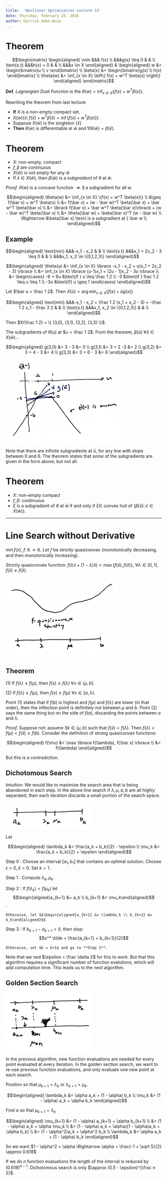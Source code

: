 ```yaml
---
title:  'Nonlinear Optimization Lecture 13'
date: Thursday, February 25, 2016
author: Garrick Aden-Buie
...
```


# Theorem

$$\begin{matrix}
\begin{aligned}
\min &&& f(x) \\
&&&g(x) \leq 0	& 	& \\
\text{s.t}	&&&h(x) = 0		&	& \\
&&&x \in X
\end{aligned} & \begin{aligned}
w &= \begin{bmatrix}u \\ v \end{bmatrix} \\
\beta(x) &= \begin{bmatrix}g(x) \\ h(x) \end{bmatrix} \\
\theta(w) &= \inf_{x \in X} \left\{ f(x) + w^T \beta(x) \right\}
\end{aligned}
\end{matrix}$$

**Def.** *Lagrangian Dual Function* is the $\theta(w) = \inf_{x \in X} \left\{ f(x) + w^T \beta(x) \right\}$.

Rewriting the theorem from last lecture:

- **If** $X$ is a non-empty compact set.
- $X(w) \left\{\bar x \colon f(\bar x) + w^T \beta(\bar x) = \inf \{f(x) + w^T \beta(x)\}\right\}$
- Suppose $X(\bar w)$ is the singleton $\{\bar x\}$
- **Then** $\theta(w)$ is differentiable at $\bar w$ and $\nabla \theta(\bar w) = \beta (\bar x)$.

# Theorem

- $X$: non-empty, compact
- $f, \beta$ are continuous
- $X(\bar w)$ is *not empty* for any $\bar w$
- If $\bar x \in X(\bar w)$, then $\beta(\bar w)$ is a *subgradient* of $\theta$ at $\bar w$.

*Proof.* $\theta(w)$ is a concave function $\Rightarrow \exists$ a subgradient for all $w$.

$$\begin{aligned}
\theta(w) &= \inf_{x \in X} \{f(x) + w^T \beta(x)\} \\
&\geq f(\bar x) + w^T \beta(x) \\
&= f(\bar x) + (w - \bar w)^T \beta(\bar x) + \bar w^T \beta(\bar x) \\
&= \lbrack f(\bar x) + \bar w^T \beta(\bar x)\rbrack + (w - \bar w)^T \beta(\bar x) \\
&= \theta(\bar w) + \beta(\bar x)^T (w - \bar w) \\
\Rightarrow &\beta(\bar x) \text{ is a subgradient at } \bar w \\
\end{aligned}$$

## Example

$$\begin{aligned}
\text{min}	&&&-x_1 - x_2	& 	& \\
\text{s.t}	&&&x_1 + 2x_2 - 3 \leq 0		&	& \\
&&&x_1, x_2 \in \{0,1,2,3\}
\end{aligned}$$

$$\begin{aligned}
\theta(u) &= \inf_{x \in X} \lbrace -x_1 - x_2 + u(x_1 + 2x_2 - 3) \rbrace \\
&= \inf_{x \in X} \lbrace (u-1)x_1 + (2u - 1)x_2 - 3u \rbrace \\
&= \begin{cases} -6 + 6u &\text{if } u \leq \frac 1 2 \\ -3 &\text{if } frac 1 2 \leq u \leq 1 \\ -3u &\text{if} u \geq 1 \end{cases}
\end{aligned}$$

Let $\bar u = \frac 1 2$. Then $X(\bar u) = \arg \min_{x \in X} \lbrace f(x) + \bar u g(x) \rbrace$.

$$\begin{aligned}
\text{min}	&&&-x_1 - x_2 + \frac 1 2 (x_1 + x_2 - 3) = -\frac 1 2 x_1 - \frac 3 2	& 	& \\
\text{s.t}	&&&x_1, x_2 \in \{0,1,2,3\}		&	& \\
\end{aligned}$$

Then $X(\frac 1 2) = \{ (3,0), (3,1), (3,2), (3,3) \}$.

The subgradients of $\theta(u)$ at $u = \frac 1 2$. From the theorem, $\beta(\bar u)\;\forall \bar x \in X(\bar w)$...

$$\begin{aligned}
g(3,0) &= 3 - 3 &= 0 \\
g(3,1) &= 3 + 2 -3 &= 2 \\
g(3,2) &= 3 + 4 - 3 &= 4 \\
g(3,3) &= 3 + 6 - 3 &= 6
\end{aligned}$$

![](images/lec13/13-1.png)

Note that there are infinite subgradients at $\bar u$, for any line with slope between 0 and 6.
The theorem states that *some* of the subgradients are given in the form above, but not all.

# Theorem

- $X$: non-empty compact
- $f, \beta$: continuous
- $\xi$ is a subgradient of $\theta$ at $\bar w$ if and only if $\xi \in$ convex hull of $\lbrace \beta(\bar x) \colon \bar x \in X(\bar w) \rbrace$.


---


# Line Search without Derivative

$\min f(x)$, $f \colon \mathbb{R} \to \mathbb{R}$.
Let $f$ be strictly quasiconvex (monotonically decreasing, and then monotonically increasing).

Strictly quasiconvex function: $f(\lambda \bar x + (1 - \lambda)\hat x) < \max \lbrace f(\bar x), f(\hat x) \rbrace$, $\forall \lambda \in (0,1),\; f(\bar x) \neq f(\hat x)$.

![Quasiconvex function illustration and first line search algorithm layout.](images/lec13/13-2.png)

## Theorem

(1) If $f(\lambda) \leq f(\mu)$, then $f(x) \geq f(\lambda)\;\forall x \in (\mu, b]$.

(2) If $f(\lambda) \geq f(\mu)$, then $f(x) \geq f(\mu)\;\forall x \in [a, \lambda)$.

Point (1) states that if $f(b)$ is highest and $f(\mu)$ and $f(\lambda)$ are lower (in that order), then the inflection point is definitely not between $\mu$ and $b$.
Point (2) says the same thing but on the side of $f(a)$, discarding the points between $a$ and $\lambda$.

*Proof.* Suppose not: assume $\exists \bar x \in (\mu, b]$ such that $f(\bar x) < f(\lambda)$.
Then $f(\lambda) < f(\mu) < f(\bar x) \leq f(b)$.
Consider the definition of strong quasiconvex functions:

$$\begin{aligned}
f(\mu) &< \max \lbrace f(\lambda), f(\bar x) \rbrace \\
&= f(\lambda)
\end{aligned}$$

But this is a contradiction.

## Dichotomous Search

*Intuition:* We would like to maximize the search area that is being abandoned in each step.
In the above line search if $\lambda, \mu, a, b$ are all highly separated, then each iteration discards a small portion of the search space.

![](images/lec13/13-3.png)

Let

$$\begin{aligned}
\lambda_k &= \frac{a_k + b_k}{2} - \epsilon \\
\mu_k &= \frac{a_k + b_k}{2} + \epsilon
\end{aligned}$$

Step 0
:    Choose an interval $[a_1, b_1]$ that contains an optimal solution. Choose $\epsilon > 0, \delta > 0$. Set $k=1$.

Step 1
:    Compute $\lambda_k, \mu_k$.

Step 2
:    If $f(\lambda_k) < f(\mu_k)$ let $$\begin{aligned}a_{k+1} &= a_k \\ b_{k+1} &= \mu_k\end{aligned}$$.

    Otherwise, let $$\begin{aligned}a_{k+1} &= \lambda_k \\ b_{k+1} &= b_k\end{aligned}$$

Step 3
:    If $b_{k+1} - a_{k+1} < \delta$, then stop: $$x^* \tilde = \frac{a_{k+1} + b_{k+1}}{2}$$

    Otherwise, set $k = k+1$ and go to **Step 1**.

Note that we ned $\epsilon < \frac \delta 2$ for this to work.
But that this algorithm requires a significant number of function evalutions, which will add computation time.
This leads us to the next algorithm.

## Golden Section Search

![](images/lec13/13-4.png)

In the previous algorithm, new function evaluations are needed for every point evaluated at every iteration.
In the golden section search, we want to re-use previous function evaluations, and only evaluate one new point at each search.

Position so that $\mu_{k+1} = \lambda_k$ or $\lambda_{k+1} = \mu_k$.

$$\begin{aligned}
\lambda_k &= \alpha a_k + (1 - \alpha) b_k \\
\mu_k &= (1 - \alpha) a_k + \alpha b_k
\end{aligned}$$

Find $\alpha$ so that $\mu_{k+1} = \lambda_k$

$$\begin{aligned}
\mu_{k+1} &= (1 - \alpha) a_{k+1} + \alpha b_{k+1} \\
&= (1 - \alpha) a_k + \alpha \mu_k \\
&= (1 - \alpha) a_k + \alpha((1 - \alpha)a_k + \alpha b_k) \\
&= (1 - \alpha^2)a_k + \alpha^2 b_k \\
\lambda_k &= \alpha a_k + (1 - \alpha) b_k
\end{aligned}$$

So we want $1 - \alpha^2 = \alpha \Rightarrow \alpha = \frac{-1 + \sqrt 5}{2} \approx 0.618$

If we do $n$ function evaluations the length of the interval is reduced by $(0.618)^{n-1}$.
Dichotomous search is only $\approx (0.5 - \epsilon)^{\frac n 2}$.
